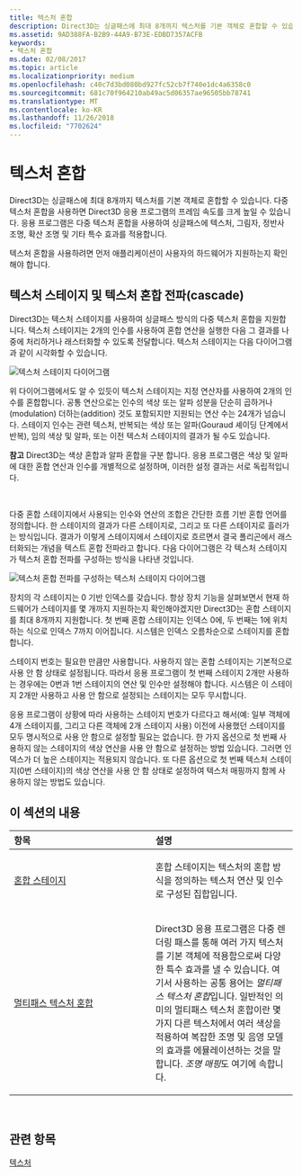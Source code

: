 ```yaml
---
title: 텍스처 혼합
description: Direct3D는 싱글패스에 최대 8개까지 텍스처를 기본 객체로 혼합할 수 있습니다.
ms.assetid: 9AD388FA-B2B9-44A9-B73E-EDBD7357ACFB
keywords:
- 텍스처 혼합
ms.date: 02/08/2017
ms.topic: article
ms.localizationpriority: medium
ms.openlocfilehash: c40c7d3bd080bd927fc52cb7f740e1dc4a6358c0
ms.sourcegitcommit: 681c70f964210ab49ac5d06357ae96505bb78741
ms.translationtype: MT
ms.contentlocale: ko-KR
ms.lasthandoff: 11/26/2018
ms.locfileid: "7702624"
---
```

# <a name="texture-blending"></a>텍스처 혼합


Direct3D는 싱글패스에 최대 8개까지 텍스처를 기본 객체로 혼합할 수 있습니다. 다중 텍스처 혼합을 사용하면 Direct3D 응용 프로그램의 프레임 속도를 크게 높일 수 있습니다. 응용 프로그램은 다중 텍스처 혼합을 사용하여 싱글패스에 텍스처, 그림자, 정반사 조명, 확산 조명 및 기타 특수 효과를 적용합니다.

텍스처 혼합을 사용하려면 먼저 애플리케이션이 사용자의 하드웨어가 지원하는지 확인해야 합니다.

## <a name="span-idtexture-stages-and-the-texture-blending-cascadespanspan-idtexture-stages-and-the-texture-blending-cascadespanspan-idtexture-stages-and-the-texture-blending-cascadespantexture-stages-and-the-texture-blending-cascade"></a><span id="Texture-Stages-and-the-Texture-Blending-Cascade"></span><span id="texture-stages-and-the-texture-blending-cascade"></span><span id="TEXTURE-STAGES-AND-THE-TEXTURE-BLENDING-CASCADE"></span>텍스처 스테이지 및 텍스처 혼합 전파(cascade)


Direct3D는 텍스처 스테이지를 사용하여 싱글패스 방식의 다중 텍스처 혼합을 지원합니다. 텍스처 스테이지는 2개의 인수를 사용하여 혼합 연산을 실행한 다음 그 결과를 나중에 처리하거나 래스터화할 수 있도록 전달합니다. 텍스처 스테이지는 다음 다이어그램과 같이 시각화할 수 있습니다.

![텍스처 스테이지 다이어그램](images/texstg.png)

위 다이어그램에서도 알 수 있듯이 텍스처 스테이지는 지정 연산자를 사용하여 2개의 인수를 혼합합니다. 공통 연산으로는 인수의 색상 또는 알파 성분을 단순히 곱하거나(modulation) 더하는(addition) 것도 포함되지만 지원되는 연산 수는 24개가 넘습니다. 스테이지 인수는 관련 텍스처, 반복되는 색상 또는 알파(Gouraud 셰이딩 단계에서 반복), 임의 색상 및 알파, 또는 이전 텍스처 스테이지의 결과가 될 수도 있습니다.

**참고**  Direct3D는 색상 혼합과 알파 혼합을 구분 합니다. 응용 프로그램은 색상 및 알파에 대한 혼합 연산과 인수를 개별적으로 설정하며, 이러한 설정 결과는 서로 독립적입니다.

 

다중 혼합 스테이지에서 사용되는 인수와 연산의 조합은 간단한 흐름 기반 혼합 언어를 정의합니다. 한 스테이지의 결과가 다른 스테이지로, 그리고 또 다른 스테이지로 흘러가는 방식입니다. 결과가 이렇게 스테이지에서 스테이지로 흐르면서 결국 폴리곤에서 래스터화되는 개념을 텍스트 혼합 전파라고 합니다. 다음 다이어그램은 각 텍스처 스테이지가 텍스처 혼합 전파를 구성하는 방식을 나타낸 것입니다.

![텍스처 혼합 전파를 구성하는 텍스처 스테이지 다이어그램](images/tcascade.png)

장치의 각 스테이지는 0 기반 인덱스를 갖습니다. 항상 장치 기능을 살펴보면서 현재 하드웨어가 스테이지를 몇 개까지 지원하는지 확인해야겠지만 Direct3D는 혼합 스테이지를 최대 8개까지 지원합니다. 첫 번째 혼합 스테이지는 인덱스 0에, 두 번째는 1에 위치하는 식으로 인덱스 7까지 이어집니다. 시스템은 인덱스 오름차순으로 스테이지를 혼합합니다.

스테이지 번호는 필요한 만큼만 사용합니다. 사용하지 않는 혼합 스테이지는 기본적으로 사용 안 함 상태로 설정됩니다. 따라서 응용 프로그램이 첫 번째 스테이지 2개만 사용하는 경우에는 0번과 1번 스테이지의 연산 및 인수만 설정해야 합니다. 시스템은 이 스테이지 2개만 사용하고 사용 안 함으로 설정되는 스테이지는 모두 무시합니다.

응용 프로그램이 상황에 따라 사용하는 스테이지 번호가 다르다고 해서(예: 일부 객체에 4개 스테이지를, 그리고 다른 객체에 2개 스테이지 사용) 이전에 사용했던 스테이지를 모두 명시적으로 사용 안 함으로 설정할 필요는 없습니다. 한 가지 옵션으로 첫 번째 사용하지 않는 스테이지의 색상 연산을 사용 안 함으로 설정하는 방법 있습니다. 그러면 인덱스가 더 높은 스테이지는 적용되지 않습니다. 또 다른 옵션으로 첫 번째 텍스처 스테이지(0번 스테이지)의 색상 연산을 사용 안 함 상태로 설정하여 텍스처 매핑까지 함께 사용하지 않는 방법도 있습니다.

## <a name="span-idin-this-sectionspanin-this-section"></a><span id="in-this-section"></span>이 섹션의 내용


<table>
<colgroup>
<col width="50%" />
<col width="50%" />
</colgroup>
<thead>
<tr class="header">
<th align="left">항목</th>
<th align="left">설명</th>
</tr>
</thead>
<tbody>
<tr class="odd">
<td align="left"><p><a href="blending-stages.md">혼합 스테이지</a></p></td>
<td align="left"><p>혼합 스테이지는 텍스처의 혼합 방식을 정의하는 텍스처 연산 및 인수로 구성된 집합입니다.</p></td>
</tr>
<tr class="even">
<td align="left"><p><a href="multipass-texture-blending.md">멀티패스 텍스처 혼합</a></p></td>
<td align="left"><p>Direct3D 응용 프로그램은 다중 렌더링 패스를 통해 여러 가지 텍스처를 기본 객체에 적용함으로써 다양한 특수 효과를 낼 수 있습니다. 여기서 사용하는 공통 용어는 <em>멀티패스 텍스처 혼합</em>입니다. 일반적인 의미의 멀티패스 텍스처 혼합이란 몇 가지 다른 텍스처에서 여러 색상을 적용하여 복잡한 조명 및 음영 모델의 효과를 에뮬레이션하는 것을 말합니다. <em>조명 매핑</em>도 여기에 속합니다.</p></td>
</tr>
</tbody>
</table>

 

## <a name="span-idrelated-topicsspanrelated-topics"></a><span id="related-topics"></span>관련 항목


[텍스처](textures.md)

 

 




